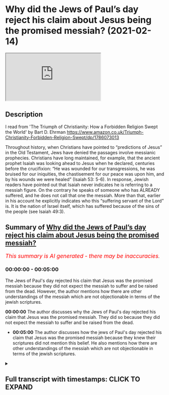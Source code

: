 # Why did the Jews of Paul’s day reject his claim about Jesus being the promised messiah? (2021-02-14)

<iframe loading='lazy' allow='autoplay' src='https://www.youtube.com/embed/6_NfquS4Enk'></iframe>

## Description

I read from 'The Triumph of Christianity: How a Forbidden Religion Swept the World' by Bart D. Ehrman https://www.amazon.co.uk/Triumph-Christianity-Forbidden-Religion-Swept/dp/1786073013

Throughout history, when Christians have pointed to “predictions of Jesus” in the Old Testament, Jews have denied the passages involve messianic prophecies. Christians have long maintained, for example, that the ancient prophet Isaiah was looking ahead to Jesus when he declared, centuries before the crucifixion: “He was wounded for our transgressions, he was bruised for our iniquities, the chastisement for our peace was upon him, and by his wounds we were healed” (Isaiah 53: 5-6). In response, Jewish readers have pointed out that Isaiah never indicates he is referring to a messiah figure. On the contrary he speaks of someone who has ALREADY suffered, and he does not call that one the messiah. More than that, earlier in his account he explicitly indicates who this “suffering servant of the Lord” is. It is the nation of Israel itself, which has suffered because of the sins of the people (see Isaiah 49:3).

## Summary of [Why did the Jews of Paul’s day reject his claim about Jesus being the promised messiah?](https://www.youtube.com/watch?v=6_NfquS4Enk)


*<span style="color:red; font-size:125%">This summary is AI generated - there may be inaccuracies</span>. [](/)*

### <a onclick="modifyYTiframeseektime('0')">00:00:00</a> - <a onclick="modifyYTiframeseektime('300')">00:05:00</a>

The Jews of Paul's day rejected his claim that Jesus was the promised messiah because they did not expect the messiah to suffer and be raised from the dead. However, the author mentions how there are other understandings of the messiah which are not objectionable in terms of the jewish scriptures.

**<a onclick="modifyYTiframeseektime('0')">00:00:00</a>** The author discusses why the Jews of Paul's day rejected his claim that Jesus was the promised messiah. They did so because they did not expect the messiah to suffer and be raised from the dead.
* **<a onclick="modifyYTiframeseektime('300')">00:05:00</a>** The author discusses how the jews of Paul's day rejected his claim that Jesus was the promised messiah because they knew their scriptures did not mention this belief. He also mentions how there are other understandings of the messiah which are not objectionable in terms of the jewish scriptures.

<details><summary><h2>Full transcript with timestamps: CLICK TO EXPAND</h2></summary>

<a onclick="modifyYTiframeseektime('1')">0:00:01</a> why did the jews of paul's day in the first 
century reject the christian claims about    
<a onclick="modifyYTiframeseektime('7')">0:00:07</a> Jesus being the promised Messiah ? in the book 
of acts in the new testament , we read of paul  
<a onclick="modifyYTiframeseektime('13')">0:00:13</a> going to synagogue after synagogue proclaiming 
his gospel about Jesus being the Messiah and he  
<a onclick="modifyYTiframeseektime('19')">0:00:19</a> references many texts in the jewish bible 
but the jews mostly react very negatively ,  
<a onclick="modifyYTiframeseektime('25')">0:00:25</a> some even took up stones to stone him and they 
cast him out of their synagogues.  why is this ?  
<a onclick="modifyYTiframeseektime('31')">0:00:31</a> why would the jews reject their own messiah 
when he is apparently so clearly prophesied  
<a onclick="modifyYTiframeseektime('37')">0:00:37</a> in the jewish scriptures ? this is an intriguing 
question and to solve this mystery i turn to  
<a onclick="modifyYTiframeseektime('45')">0:00:45</a> "THE TRIUMPH OF CHRISTIANITY : How a Forbidden Religion Swept the World" by Bart Ehrman . i  
<a onclick="modifyYTiframeseektime('51')">0:00:51</a> think it's his most recent book and he addresses 
this very question on page 47. where he writes :  
<a onclick="modifyYTiframeseektime('59')">0:00:59</a> to make sense of the early jewish outrage over 
claims concerning the messiahship of Jesus ,  
<a onclick="modifyYTiframeseektime('66')">0:01:06</a> we need to cut through many centuries of 
christian thinking , mountains of subsequent    
<a onclick="modifyYTiframeseektime('71')">0:01:11</a> christian theological speculation and masses of 
christian common sense about how jesus came as  
<a onclick="modifyYTiframeseektime('78')">0:01:18</a> the fulfillment of scripture . many christians today 
have serious difficulty understanding how jews in    
<a onclick="modifyYTiframeseektime('85')">0:01:25</a> antiquity and throughout history down till today 
have rejected the claim that Jesus was the messiah .  
<a onclick="modifyYTiframeseektime('94')">0:01:34</a> in this traditional christian view , it is very 
simple and clear-cut . the jewish scriptures  
<a onclick="modifyYTiframeseektime('100')">0:01:40</a> themselves predicted the messiah would be born 
of a virgin in Bethlehem . that he would be a great  
<a onclick="modifyYTiframeseektime('106')">0:01:46</a> healer and teacher and that he would suffer 
an excruciating death for the sins of others  
<a onclick="modifyYTiframeseektime('113')">0:01:53</a> and then be raised from the dead .all that is 
in the jews own bible , why can't they see that  
<a onclick="modifyYTiframeseektime('120')">0:02:00</a> can't they read ? not all christians have thought 
this way of course , those who have done so have    
<a onclick="modifyYTiframeseektime('128')">0:02:08</a> been trained to read the old testament in certain 
ways to see references to a future messiah  
<a onclick="modifyYTiframeseektime('135')">0:02:15</a> where jews themselves have never detected any 
messianic prophecies . throughout history when  
<a onclick="modifyYTiframeseektime('143')">0:02:23</a> christians have pointed to predictions of jesus 
in the old testament , jews have denied the passages  
<a onclick="modifyYTiframeseektime('150')">0:02:30</a> involve messianic prophecies . christians have long 
maintained for example that the ancient prophet    
<a onclick="modifyYTiframeseektime('157')">0:02:37</a> Isaiah was looking ahead to Jesus when he 
declared centuries before the crucifixion ,  
<a onclick="modifyYTiframeseektime('165')">0:02:45</a> he was wounded for our transgressions , he was 
bruised for our iniquities , the chastisement  
<a onclick="modifyYTiframeseektime('171')">0:02:51</a> that our peace was upon him and by his wounds we 
were healed . that's in isaiah 53 verses 5 to 6.  
<a onclick="modifyYTiframeseektime('182')">0:03:02</a> in response , jewish readers have pointed out 
that Isaiah never indicates , he is referring  
<a onclick="modifyYTiframeseektime('189')">0:03:09</a> to a messiah figure . on the contrary , he speaks of 
someone who has already suffered in the past tense .  
<a onclick="modifyYTiframeseektime('197')">0:03:17</a> he does not call that one messiah . more than that ,
earlier in his account he explicitly indicates  
<a onclick="modifyYTiframeseektime('205')">0:03:25</a> who this suffering servant of the lord is , it is 
the nation of israel itself which has suffered    
<a onclick="modifyYTiframeseektime('213')">0:03:33</a> because of the sins of the people . see isaiah 49 
verse 3. so if i go to my bible and look at isaiah    
<a onclick="modifyYTiframeseektime('223')">0:03:43</a> 49 verse 3 it says : and he said to me you are my 
servant israel in whom i will be glorified you are    
<a onclick="modifyYTiframeseektime('234')">0:03:54</a> my servant israel . so the sermon in this passage 
now isaiah 49 50 51 52 53 all part of the same    
<a onclick="modifyYTiframeseektime('241')">0:04:01</a> narrative , the same dialogue if you like the 
same story the four servant songs of israel .  
<a onclick="modifyYTiframeseektime('248')">0:04:08</a> and so this is clearly identifying the servant 
as israel itself . but Ehrman continues : in the days  
<a onclick="modifyYTiframeseektime('257')">0:04:17</a> of paul among jews who had expectations of 
what the messiah would be , there was never    
<a onclick="modifyYTiframeseektime('264')">0:04:24</a> an expectation that the messiah would suffer for 
the sins of others and then be raged from the dead .  
<a onclick="modifyYTiframeseektime('271')">0:04:31</a> in fact , the expectations were quite the 
opposite . that's the end quote from Bart Ehrman .  
<a onclick="modifyYTiframeseektime('278')">0:04:38</a> and i would go further than this and i would 
say if you look at all the jewish prophets in    
<a onclick="modifyYTiframeseektime('283')">0:04:43</a> the jewish bible whether it be Moses or Jeremiah ,
Isaiah , Micah , Hosea etc never do they mention    
<a onclick="modifyYTiframeseektime('292')">0:04:52</a> that the messiah would be Yahweh , would be god 
incarnate come to earth it never says that ever   
<a onclick="modifyYTiframeseektime('299')">0:04:59</a> which is peculiar if this was so central to the 
salvation of the world . do you think the prophets    
<a onclick="modifyYTiframeseektime('304')">0:05:04</a> would actually mention this amazing fact . the 
other thing they don't mention (as far as i'm  
<a onclick="modifyYTiframeseektime('310')">0:05:10</a> aware and i have read the jewish bible cover to 
cover many times) no jewish prophet Moses , Jeremiah  
<a onclick="modifyYTiframeseektime('319')">0:05:19</a> Micah , Isaiah , all the great prophets not a single 
one ever says that god was three persons in one    
<a onclick="modifyYTiframeseektime('326')">0:05:26</a> god . they never say that god is the father , the son 
and the holy spirit . three persons each fully god .  
<a onclick="modifyYTiframeseektime('334')">0:05:34</a> but in some mysterious way i don't quite 
understand but nevertheless one god .  
<a onclick="modifyYTiframeseektime('338')">0:05:38</a> no jewish prophet when they talk endlessly about 
god . particularly Isaiah there's a great passage    
<a onclick="modifyYTiframeseektime('343')">0:05:43</a> chapter after chapter about the oneness 
of god it never mentions the threeness of  
<a onclick="modifyYTiframeseektime('349')">0:05:49</a> god which is absolutely central to christian 
theology . so surely if this was essential to belief  
<a onclick="modifyYTiframeseektime('356')">0:05:56</a> it would be mentioned by the prophets and it never 
is . so on these key christian doctrines of the    
<a onclick="modifyYTiframeseektime('363')">0:06:03</a> messiah to come being crucified and killed 
for the sins of the world and rising again    
<a onclick="modifyYTiframeseektime('371')">0:06:11</a> on the third day from the dead , the prophets 
are silent on the key doctrine of the trinity  
<a onclick="modifyYTiframeseektime('378')">0:06:18</a> god , father , son and holy spirit , the prophets are 
silent . now this is really serious , paul in his  
<a onclick="modifyYTiframeseektime('386')">0:06:26</a> letters particularly 1 corinthians chapter 15 
verse 3 says that this is the gospel that the  
<a onclick="modifyYTiframeseektime('394')">0:06:34</a> messiah would die according to the scriptures 
that he would rise again on the third day  
<a onclick="modifyYTiframeseektime('401')">0:06:41</a> in accordance with the scriptures , he 
explicitly references the scriptures    
<a onclick="modifyYTiframeseektime('405')">0:06:45</a> as to substantiate and validate his own gospel 
and yet the scriptures do not say this anywhere .  
<a onclick="modifyYTiframeseektime('414')">0:06:54</a> this is very peculiar , this is indeed a christian 
mystery , a mystery perhaps we're invited to believe    
<a onclick="modifyYTiframeseektime('420')">0:07:00</a> in but we surely must have some evidence for 
this mysterious belief particularly when it    
<a onclick="modifyYTiframeseektime('425')">0:07:05</a> claims to be based on evidence that the scriptures 
themselves say that the messiah would die and be    
<a onclick="modifyYTiframeseektime('431')">0:07:11</a> raised again on the third day accordance with 
the scriptures , the scriptures don't say that .  
<a onclick="modifyYTiframeseektime('437')">0:07:17</a> so there's no meant to be an attack on 
christianity but just an honest appraisal of   
<a onclick="modifyYTiframeseektime('441')">0:07:21</a> the facts , the facts simply do not back up the 
claim . there is no trinity in the jewish bible ,   
<a onclick="modifyYTiframeseektime('449')">0:07:29</a> there is no messiah who will be who was to come , 
who will die for the sins of the world and rise on    
<a onclick="modifyYTiframeseektime('456')">0:07:36</a> the third day . i can find no reference to a third 
day anywhere in the jewish bible where it says    
<a onclick="modifyYTiframeseektime('461')">0:07:41</a> the messiah would rise on the third day . so i just 
wanted to share that with you , this is why i think    
<a onclick="modifyYTiframeseektime('467')">0:07:47</a> the jews of paul's day rejected the christian 
claims about jesus being the promised messiah    
<a onclick="modifyYTiframeseektime('473')">0:07:53</a> because they knew their scriptures when paul went 
into their synagogues and said look believe this    
<a onclick="modifyYTiframeseektime('478')">0:07:58</a> and they said this belief is unknown to us 
it is not attested in our torah , Moses never    
<a onclick="modifyYTiframeseektime('484')">0:08:04</a> mentioned this belief , why should we believe you 
paul ? away with you out you're preaching bid'ah (Innovation)  
<a onclick="modifyYTiframeseektime('491')">0:08:11</a> what you're saying is unknown to Moses and 
to the prophets of israel . therefore , we are    
<a onclick="modifyYTiframeseektime('496')">0:08:16</a> not required to believe in your gospel , away 
with you . and that remains the jewish position    
<a onclick="modifyYTiframeseektime('502')">0:08:22</a> today . now there are other understandings 
of the messiah which are not objectionable   
<a onclick="modifyYTiframeseektime('507')">0:08:27</a> in terms of the jewish scriptures , the islamic 
understanding the messiah is much more in accord    
<a onclick="modifyYTiframeseektime('513')">0:08:33</a> with the jewish understanding , that can be 
a subject for another video . but i just wanted to    
<a onclick="modifyYTiframeseektime('518')">0:08:38</a> share with you here why the jews of paul's day 
understandably rejected the christian claims    
<a onclick="modifyYTiframeseektime('525')">0:08:45</a> about jesus being prophesied and promised in 
the torah because he simply isn't . till next time  

</details>
